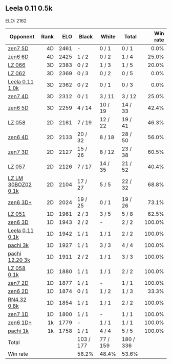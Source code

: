 ## Leela 0.11 0.5k ##

ELO: 2162

Opponent | Rank | ELO | Black | White | Total | Win rate
---------|-----:|----:|-------|-------|-------|-------:
[zen7 5D](zen7%205D.md) | 4D | 2461 | - | 0 / 1 | 0 / 1 | 0.0%
[zen6 6D](zen6%206D.md) | 4D | 2425 | 1 / 2 | 0 / 2 | 1 / 4 | 25.0%
[LZ 066](LZ%20066.md) | 3D | 2383 | 0 / 2 | 1 / 3 | 1 / 5 | 20.0%
[LZ 062](LZ%20062.md) | 3D | 2369 | 0 / 3 | 0 / 2 | 0 / 5 | 0.0%
[Leela 0.11 1.0k](Leela%200.11%201.0k.md) | 3D | 2362 | 0 / 2 | 0 / 1 | 0 / 3 | 0.0%
[zen7 4D](zen7%204D.md) | 3D | 2312 | 0 / 1 | 3 / 11 | 3 / 12 | 25.0%
[zen6 5D](zen6%205D.md) | 3D | 2259 | 4 / 14 | 10 / 19 | 14 / 33 | 42.4%
[LZ 058](LZ%20058.md) | 2D | 2181 | 7 / 19 | 12 / 22 | 19 / 41 | 46.3%
[zen6 4D](zen6%204D.md) | 2D | 2133 | 20 / 32 | 8 / 18 | 28 / 50 | 56.0%
[zen7 3D](zen7%203D.md) | 2D | 2127 | 15 / 26 | 8 / 12 | 23 / 38 | 60.5%
[LZ 057](LZ%20057.md) | 2D | 2126 | 7 / 17 | 14 / 35 | 21 / 52 | 40.4%
[LZ LM 30BOZ02 0.1k](LZ%20LM%2030BOZ02%200.1k.md) | 2D | 2104 | 17 / 27 | 5 / 5 | 22 / 32 | 68.8%
[zen6 3D+](zen6%203D+.md) | 2D | 2024 | 19 / 25 | 0 / 1 | 19 / 26 | 73.1%
[LZ 051](LZ%20051.md) | 1D | 1961 | 2 / 3 | 3 / 5 | 5 / 8 | 62.5%
[zen6 3D](zen6%203D.md) | 1D | 1943 | 2 / 2 | - | 2 / 2 | 100.0%
[Leela 0.11 0.1k](Leela%200.11%200.1k.md) | 1D | 1942 | 1 / 1 | 1 / 1 | 2 / 2 | 100.0%
[pachi 3k](pachi%203k.md) | 1D | 1927 | 1 / 1 | 3 / 3 | 4 / 4 | 100.0%
[pachi 12.20 3k](pachi%2012.20%203k.md) | 1D | 1911 | 2 / 2 | 1 / 1 | 3 / 3 | 100.0%
[LZ 058 0.1k](LZ%20058%200.1k.md) | 1D | 1880 | 1 / 1 | 1 / 1 | 2 / 2 | 100.0%
[zen7 2D](zen7%202D.md) | 1D | 1877 | 1 / 1 | - | 1 / 1 | 100.0%
[zen6 2D](zen6%202D.md) | 1D | 1874 | 0 / 1 | 1 / 2 | 1 / 3 | 33.3%
[RN4.32 0.8k](RN4.32%200.8k.md) | 1D | 1854 | 1 / 1 | 1 / 1 | 2 / 2 | 100.0%
[zen7 1D](zen7%201D.md) | 1D | 1800 | 1 / 1 | - | 1 / 1 | 100.0%
[zen6 1D+](zen6%201D+.md) | 1k | 1779 | - | 1 / 1 | 1 / 1 | 100.0%
[pachi 1k](pachi%201k.md) | 1k | 1758 | 1 / 1 | 4 / 4 | 5 / 5 | 100.0%
Total | | | 103 / 177 | 77 / 159 | 180 / 336 | 
Win rate| | | 58.2% | 48.4% | 53.6% | 
